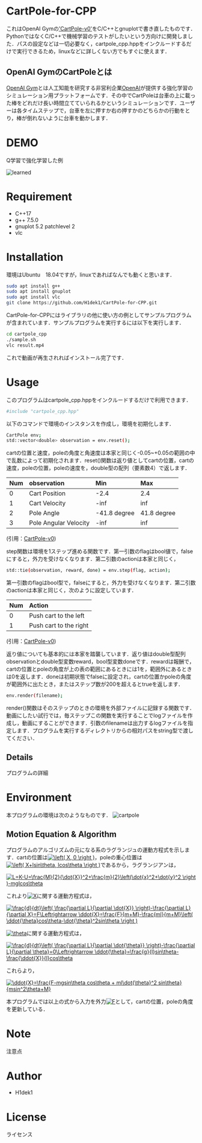 # CartPole-for-CPP

これはOpenAI Gymの['CartPole-v0'](https://github.com/openai/gym/wiki/CartPole-v0)をC/C++とgnuplotで書き直したものです．PythonではなくC/C++で機械学習のテストがしたいという方向けに開発しました．パスの設定などは一切必要なく，cartpole_cpp.hppをインクルードするだけで実行できるため，linuxなどに詳しくない方でもすぐに使えます．

## OpenAI GymのCartPoleとは
[OpenAI Gym](https://github.com/openai/gym)とは人工知能を研究する非営利企業[OpenAI](https://openai.com/)が提供する強化学習のシミュレーション用プラットフォームです．その中でCartPoleは台車の上に載った棒をどれだけ長い時間立てていられるかというシミュレーションです．ユーザーは各タイムステップで，台車を左に押すか右の押すかのどちらかの行動をとり，棒が倒れないように台車を動かします．


# DEMO

Q学習で強化学習した例

![learned](https://user-images.githubusercontent.com/56115620/76943403-a1b56880-6942-11ea-90d1-4135a84e7d9a.gif)


# Requirement
 
* C++17
* g++ 7.5.0
* gnuplot 5.2 patchlevel 2
* vlc
 
# Installation
 
 環境はUbuntu　18.04ですが，linuxであればなんでも動くと思います．
 
```bash
sudo apt install g++
sudo apt install gnuplot
sudo apt install vlc
git clone https://github.com/H1dek1/CartPole-for-CPP.git
```

 CartPole-for-CPPにはライブラリの他に使い方の例としてサンプルプログラムが含まれています．サンプルプログラムを実行するには以下を実行します．
 
```bash
cd cartpole_cpp
./sample.sh
vlc result.mp4
```
これで動画が再生されればインストール完了です．
 
# Usage
このプログラムはcartpole_cpp.hppをインクルードするだけで利用できます．

```bash
#include "cartpole_cpp.hpp"
```

以下のコマンドで環境のインスタンスを作成し，環境を初期化します．

```bash
CartPole env;
std::vector<double> observation = env.reset();
```
cartの位置と速度，poleの角度と角速度は本家と同じく-0.05~+0.05の範囲の中で乱数によって初期化されます．reset()関数は返り値としてcartの位置，cartの速度，poleの位置，poleの速度を，double型の配列（要素数4）で返します．

|Num|observation|Min|Max|
|:---|:---|:---|:---|
|0|Cart Position|-2.4|2.4|
|1|Cart Velocity|-inf|inf|
|2|Pole Angle|-41.8 degree|41.8 degree|
|3|Pole Angular Velocity|-inf|inf|

(引用：[CartPole-v0](https://github.com/openai/gym/wiki/CartPole-v0))

step関数は環境を1ステップ進める関数です．第一引数のflagはbool値で，falseにすると，外力を受けなくなります．第二引数のactionは本家と同じく，

```bash
std::tie(observation, reward, done) = env.step(flag, action);
```

第一引数のflagはbool型で，falseにすると，外力を受けなくなります．第二引数のactionは本家と同じく，次のように設定しています．

|Num|Action|
|:---|:---|
|0|Push cart to the left|
|1|Push cart to the right|

(引用：[CartPole-v0](https://github.com/openai/gym/wiki/CartPole-v0))

返り値についても基本的には本家を踏襲しています．返り値はdouble型配列observationとdouble型変数reward，bool型変数doneです．rewardは報酬で，cartの位置とpoleの角度が上の表の範囲にあるときには1を，範囲外にあるときは0を返します．doneは初期状態でfalseに設定され，cartの位置かpoleの角度が範囲外に出たとき，またはステップ数が200を超えるとtrueを返します．

```bash
env.render(filename);
```
render()関数はそのステップのときの環境を外部ファイルに記録する関数です．動画にしたい試行では，毎ステップこの関数を実行することでlogファイルを作成し，動画にすることができます．引数のfilenameは出力するlogファイルを指定します．プログラムを実行するディレクトリからの相対パスをstring型で渡してください．

## Details

プログラムの詳細

# Environment

本プログラムの環境は次のようなものです．
![cartpole](https://user-images.githubusercontent.com/56115620/77053217-5918b080-6a11-11ea-846a-49924e6765c8.png)

## Motion Equation & Algorithm

プログラムのアルゴリズムの元になる系のラグランジュの運動方程式を示します．cartの位置は<a href="https://www.codecogs.com/eqnedit.php?latex=\inline&space;\left(&space;X,&space;0&space;\right&space;)" target="_blank"><img src="https://latex.codecogs.com/gif.latex?\inline&space;\left(&space;X,&space;0&space;\right&space;)" title="\left( X, 0 \right )" /></a>，poleの重心位置は<a href="https://www.codecogs.com/eqnedit.php?latex=\inline&space;\left(&space;X&plus;lsin\theta,&space;lcos\theta&space;\right&space;)" target="_blank"><img src="https://latex.codecogs.com/png.latex?\inline&space;\left(&space;X&plus;lsin\theta,&space;lcos\theta&space;\right&space;)" title="\left( X+lsin\theta, lcos\theta \right )" /></a>であるから，ラグランジアンは，

<a href="https://www.codecogs.com/eqnedit.php?latex=\inline&space;L=K-U=\frac{M}{2}{\dot{X}}^2&plus;\frac{m}{2}\left(\dot{x}^2&plus;\dot{y}^2&space;\right&space;)-mglcos\theta" target="_blank"><img src="https://latex.codecogs.com/gif.latex?\inline&space;L=K-U=\frac{M}{2}{\dot{X}}^2&plus;\frac{m}{2}\left(\dot{x}^2&plus;\dot{y}^2&space;\right&space;)-mglcos\theta" title="L=K-U=\frac{M}{2}{\dot{X}}^2+\frac{m}{2}\left(\dot{x}^2+\dot{y}^2 \right )-mglcos\theta" /></a>

これより<a href="https://www.codecogs.com/eqnedit.php?latex=\inline&space;X" target="_blank"><img src="https://latex.codecogs.com/png.latex?\inline&space;X" title="X" /></a>に関する運動方程式は，

<a href="https://www.codecogs.com/eqnedit.php?latex=\frac{d}{dt}\left(&space;\frac{\partial&space;L}{\partial&space;\dot{X}}&space;\right)-\frac{\partial&space;L}{\partial&space;X}=F\Leftrightarrow&space;\ddot{X}=\frac{F}{m&plus;M}-\frac{ml}{m&plus;M}\left(&space;\ddot{\theta}cos\theta-\dot{\theta}^2sin\theta&space;\right&space;)" target="_blank"><img src="https://latex.codecogs.com/png.latex?\frac{d}{dt}\left(&space;\frac{\partial&space;L}{\partial&space;\dot{X}}&space;\right)-\frac{\partial&space;L}{\partial&space;X}=F\Leftrightarrow&space;\ddot{X}=\frac{F}{m&plus;M}-\frac{ml}{m&plus;M}\left(&space;\ddot{\theta}cos\theta-\dot{\theta}^2sin\theta&space;\right&space;)" title="\frac{d}{dt}\left( \frac{\partial L}{\partial \dot{X}} \right)-\frac{\partial L}{\partial X}=F\Leftrightarrow \ddot{X}=\frac{F}{m+M}-\frac{ml}{m+M}\left( \ddot{\theta}cos\theta-\dot{\theta}^2sin\theta \right )" /></a>

<a href="https://www.codecogs.com/eqnedit.php?latex=\inline&space;\theta" target="_blank"><img src="https://latex.codecogs.com/png.latex?\inline&space;\theta" title="\theta" /></a>に関する運動方程式は，

<a href="https://www.codecogs.com/eqnedit.php?latex=\frac{d}{dt}\left(&space;\frac{\partial&space;L}{\partial&space;\dot{\theta}}&space;\right)-\frac{\partial&space;L}{\partial&space;\theta}=0\Leftrightarrow&space;\ddot{\theta}=\frac{g}{l}sin\theta-\frac{\ddot{X}}{l}cos\theta" target="_blank"><img src="https://latex.codecogs.com/png.latex?\frac{d}{dt}\left(&space;\frac{\partial&space;L}{\partial&space;\dot{\theta}}&space;\right)-\frac{\partial&space;L}{\partial&space;\theta}=0\Leftrightarrow&space;\ddot{\theta}=\frac{g}{l}sin\theta-\frac{\ddot{X}}{l}cos\theta" title="\frac{d}{dt}\left( \frac{\partial L}{\partial \dot{\theta}} \right)-\frac{\partial L}{\partial \theta}=0\Leftrightarrow \ddot{\theta}=\frac{g}{l}sin\theta-\frac{\ddot{X}}{l}cos\theta" /></a>

これらより，

<a href="https://www.codecogs.com/eqnedit.php?latex=\ddot{X}=\frac{F-mgsin\theta&space;cos\theta&space;&plus;&space;ml\dot{\theta}^2&space;sin\theta}{msin^2\theta&plus;M}" target="_blank"><img src="https://latex.codecogs.com/png.latex?\ddot{X}=\frac{F-mgsin\theta&space;cos\theta&space;&plus;&space;ml\dot{\theta}^2&space;sin\theta}{msin^2\theta&plus;M}" title="\ddot{X}=\frac{F-mgsin\theta cos\theta + ml\dot{\theta}^2 sin\theta}{msin^2\theta+M}" /></a>

本プログラムでは以上の式から入力を外力<a href="https://www.codecogs.com/eqnedit.php?latex=F" target="_blank"><img src="https://latex.codecogs.com/png.latex?F" title="F" /></a>として，cartの位置，poleの角度を更新している．
 
# Note
 
注意点
 
# Author

* H1dek1
 
# License

ライセンス
